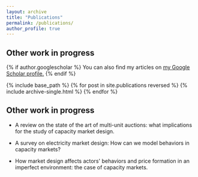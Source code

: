 ```yaml
---
layout: archive
title: "Publications"
permalink: /publications/
author_profile: true
---
```





Other work in progress
----

{% if author.googlescholar %}
  You can also find my articles on <u><a href="{{author.googlescholar}}">my Google Scholar profile</a>.</u>
{% endif %}

{% include base_path %}
{% for post in site.publications reversed %}
  {% include archive-single.html %}
{% endfor %}


Other work in progress
----

  * A review on the state of the art of multi-unit auctions: what implications for the study of capacity market design.

  * A survey on electricity market design: How can we model behaviors in capacity markets?
  
  * How market design affects actors' behaviors and price formation in an imperfect environment: the case of capacity markets. 



